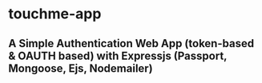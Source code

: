 # touchme-app

## A Simple Authentication Web App (token-based & OAUTH based) with Expressjs (Passport, Mongoose, Ejs, Nodemailer)
